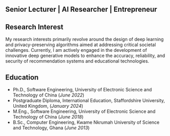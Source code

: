## Senior Lecturer | AI Researcher | Entrepreneur

## Research Interest
My research interests primarily revolve around the design of deep learning and privacy-preserving algorithms aimed at addressing critical societal challenges. Currently, I am actively engaged in the development of innovative deep generative models to enhance the accuracy, reliability, and security of recommendation systems and educational technologies.

## Education
- Ph.D., Software Engineering, University of Electronic Science and Technology of China (_June 2022_)	
- Postgraduate Diploma, International Education, Staffordshire University, United Kingdom, (_January 2024_) 							       		
- M.Eng., Software Engineering, University of Electronic Science and Technology of China (_June 2018_)	 			        		
- B.Sc., Computer Engineering, Kwame Nkrumah University of Science and Technology, Ghana (_June 2013_)
